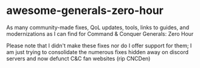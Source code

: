# awesome-generals-zero-hour
As many community-made fixes, QoL updates, tools, links to guides, and modernizations as I can find for Command &amp; Conquer Generals: Zero Hour


Please note that I didn't make these fixes nor do I offer support for them;
I am just trying to consolidate the numerous fixes hidden away on discord servers and now defunct C&C fan websites (rip CNCDen)
